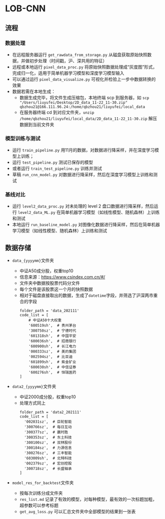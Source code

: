 # LOB-CNN

## 流程

### 数据处理
- 在远程服务器运行 `get_rawdata_from_storage.py` 从磁盘获取原始快照数据，并做初步处理（时间戳，沪、深共用的特征）
- 远程或本地运行 `pixel_data_proc.py` 将原始快照数据处理成“灰度图”形式，完成归一化，适用于简单机器学习模型和深度学习模型输入
- 可以通过运行 `pixel_data_visualize.py` 可视化并检验上一步中数据转换的效果
- 数据若需在本地生成：
    - 数据生成完毕，将文件生成压缩包，本地终端 scp 到服务器，如 `scp "/Users/liuyufei/Desktop/2D_data_11-22_11-30.zip" qbzhou21@166.111.96.24:/home/qbzhou21/liuyufei/local_data` 
    - 在服务器终端 cd 到对应文件夹，`unzip /home/qbzhou21/liuyufei/local_data/2D_data_11-22_11-30.zip` 解压数据到当前文件夹

### 模型训练与测试
- 运行 `train_pipeline.py` 用11月的数据，对数据进行降采样，并在深度学习模型上训练；
- 运行 `test_pipeline.py` 测试已保存的模型
- 或者运行 `train_test_pipeline.py` 训练并测试
- 草稿 `run_cnn_model.py` 对数据进行降采样，然后在深度学习模型上训练和测试

### 基线对比
- 运行 `level2_data_proc.py` 对未处理的 level 2 盘口数据进行降采样，然后运行 `level2_data_ML.py` 在简单机器学习模型（如线性模型、随机森林）上训练和测试
- 本地运行 `run_baseline_model.py` 对图像化数据进行降采样，然后在简单机器学习模型（如线性模型、随机森林）上训练和测试



## 数据存储

- `data_{yyyymm}`文件夹
  - 中证A50成分股，权重top10
  - 信息来源：https://www.csindex.com.cn/#/
  - 文件夹中数据按股票代码分文件
  - 每个文件是该股票这一个月的快照数据
  - 相对于磁盘直接取出的数据，生成了`datetime`字段，并筛选了沪深两市重合的字段
    ```
    folder_path = 'data_202111'
    code_list = [
        # 中证A50十大权重
        '600519sh',  # 贵州茅台
        '300750sz',  # 宁德时代
        '601318sh',  # 中国平安
        '600036sh',  # 招商银行
        '600900sh',  # 长江电力
        '000333sz',  # 美的集团
        '002594sz',  # 比亚迪
        '601899sh',  # 紫金矿业
        '600030sh',  # 中信证券
        '600276sh',  # 恒瑞医药
    ]
    ```

- `data2_{yyyymm}`文件夹
  - 中证2000成分股，权重top10
  - 处理方式同上
    ```
    folder_path = 'data2_202111'
    code_list = [
      '002031sz',  # 巨轮智能
      '300766sz',  # 每日互动
      '300377sz',  # 赢时胜
      '300353sz',  # 东土科技
      '300100sz',  # 双林股份
      '300184sz',  # 力源信息
      '300276sz',  # 三丰智能
      '603009sh',  # 北特科技
      '002379sz',  # 宏创控股
      '300718sz',  # 长盛轴承
    ]
    
    ```

- `model_res_for_backtest`文件夹
  - 按每次训练分成文件夹
  - `res_list.md` 记录了有效的模型，对每种模型，最有效的一次标题加粗，超参数可以参考标题
  - `get_avg_loss.py` 可以汇总文件夹中全部模型的结果到一张表


